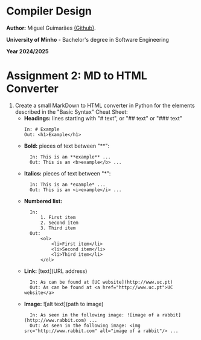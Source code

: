 # Compiler Design

**Author:** Miguel Guimarães [(Github)](https://github.com/miguel-amg).

**University of Minho** - Bachelor's degree in Software Engineering

**Year 2024/2025**

# Assignment 2: MD to HTML Converter
1. Create a small MarkDown to HTML converter in Python for the elements described in the "Basic Syntax" Cheat Sheet:
    - **Headings:** lines starting with "# text", or "## text" or "### text"
        ```
        In: # Example
        Out: <h1>Example</h1>
        ```
    - **Bold:** pieces of text between "**":
      ```
        In: This is an **example** ...
        Out: This is an <b>example</b> ...
      ```
    - **Italics:** pieces of text between "*":
      ```
        In: This is an *example* ...
        Out: This is an <i>example</i> ...
      ```
    - **Numbered list:**
      ```
        In:
            1. First item
            2. Second item
            3. Third item
        Out:
            <ol>
                <li>First item</li>
                <li>Second item</li>
                <li>Third item</li>
            </ol>
       ```
    - **Link:** [text](URL address)
      ```
        In: As can be found at [UC website](http://www.uc.pt)
        Out: As can be found at <a href="http://www.uc.pt">UC website</a>
      ```
    - **Image:** ![alt text](path to image)
      ```
        In: As seen in the following image: ![image of a rabbit](http://www.rabbit.com) ...
        Out: As seen in the following image: <img src="http://www.rabbit.com" alt="image of a rabbit"/> ...
      ```
